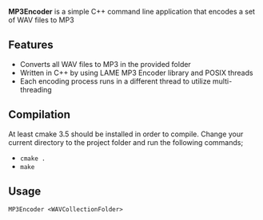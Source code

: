 **MP3Encoder** is a simple C++ command line application that encodes a set of WAV files to MP3

## Features
* Converts all WAV files to MP3 in the provided folder
* Written in C++ by using LAME MP3 Encoder library and POSIX threads
* Each encoding process runs in a different thread to utilize multi-threading

## Compilation
At least cmake 3.5 should be installed in order to compile. Change your current directory to the project folder and run the following commands;

* `cmake .`
* `make`


## Usage
`MP3Encoder <WAVCollectionFolder>`